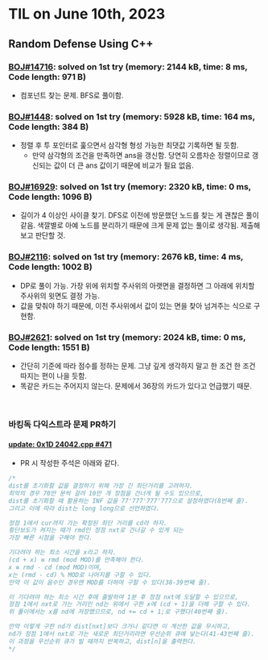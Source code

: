 # **TIL on June 10th, 2023**

## Random Defense Using C++
### [BOJ#14716](/Problem%20Solving/boj/random%20defense/14716-06-09-2023.cpp): solved on 1st try (memory: 2144 kB, time: 8 ms, Code length: 971 B)
* 컴포넌트 찾는 문제. BFS로 풀이함.

### [BOJ#1448](/Problem%20Solving/boj/random%20defense/1448-06-10-2023.cpp): solved on 1st try (memory: 5928 kB, time: 164 ms, Code length: 384 B)
* 정렬 후 투 포인터로 훑으면서 삼각형 형성 가능한 최댓값 기록하면 될 듯함.
  - 만약 삼각형의 조건을 만족하면 ans을 갱신함. 당연히 오름차순 정렬이므로 갱신되는 값이 더 큰 ans 값이기 때문에 비교가 필요 없음.

### [BOJ#16929](/Problem%20Solving/boj/random%20defense/16929-05-28-2023.cpp): solved on 1st try (memory: 2320 kB, time: 0 ms, Code length: 1096 B)
* 길이가 4 이상인 사이클 찾기. DFS로 이전에 방문했던 노드를 찾는 게 괜찮은 풀이 같음. 색깔별로 아예 노드를 분리하기 때문에 크게 문제 없는 풀이로 생각됨. 제출해보고 판단할 것.

### [BOJ#2116](/Problem%20Solving/boj/random%20defense/2116-06-10-2023.cpp): solved on 1st try (memory: 2676 kB, time: 4 ms, Code length: 1002 B)
* DP로 풀이 가능. 가장 위에 위치할 주사위의 아랫면을 결정하면 그 아래에 위치할 주사위의 윗면도 결정 가능.
* 값을 맞춰야 하기 때문에, 이전 주사위에서 값이 있는 면을 찾아 넘겨주는 식으로 구현함.


### [BOJ#2621](/Problem%20Solving/boj/random%20defense/2621-06-10-2023.cpp): solved on 1st try (memory: 2024 kB, time: 0 ms, Code length: 1551 B)
* 간단히 기준에 따라 점수를 정하는 문제. 그냥 깊게 생각하지 말고 한 조건 한 조건 따지는 편이 나을 듯함.
* 똑같은 카드는 주어지지 않는다. 문제에서 36장의 카드가 있다고 언급했기 때문.

<br>

### 바킹독 다익스트라 문제 PR하기
#### [update: 0x1D 24042.cpp #471](https://github.com/encrypted-def/basic-algo-lecture/pull/471/files)
* PR 시 작성한 주석은 아래와 같다.

```cpp
/*
dist를 초기화할 값을 결정하기 위해 가장 긴 최단거리를 고려하자.
최악의 경우 70만 분씩 걸려 10만 개 정점을 건너게 될 수도 있으므로,
dist를 초기화할 때 활용하는 INF 값을 77'777'777'777으로 설정하였다(8번째 줄).
그리고 이에 따라 dist는 long long으로 선언하였다.

정점 1에서 cur까지 가는 확정된 최단 거리를 cd라 하자.
횡단보도가 켜지는 때가 rmd인 정점 nxt로 건너갈 수 있게 되는
가장 빠른 시점을 구해야 한다.

기다려야 하는 최소 시간을 x라고 하자.
(cd + x) ≡ rmd (mod MOD)를 만족해야 한다.
x ≡ rmd - cd (mod MOD)이며,
x는 (rmd - cd) % MOD로 나머지를 구할 수 있다.
만약 이 값이 음수인 경우엔 MOD를 더하여 구할 수 있다(38-39번째 줄).

이 기다려야 하는 최소 시간 후에 출발하여 1분 후 정점 nxt에 도달할 수 있으므로,
정점 1에서 nxt로 가는 거리인 nd는 위에서 구한 x에 (cd + 1)을 더해 구할 수 있다.
위 풀이에서는 x를 nd에 저장했으므로, nd += cd + 1;로 구했다(40번째 줄).

만약 이렇게 구한 nd가 dist[nxt]보다 크거나 같다면 이 계산한 값을 무시하고,
nd가 정점 1에서 nxt로 가는 새로운 최단거리라면 우선순위 큐에 넣는다(41-43번째 줄).
이 과정을 우선순위 큐가 빌 때까지 반복하고, dist[n]을 출력한다.
*/
```
